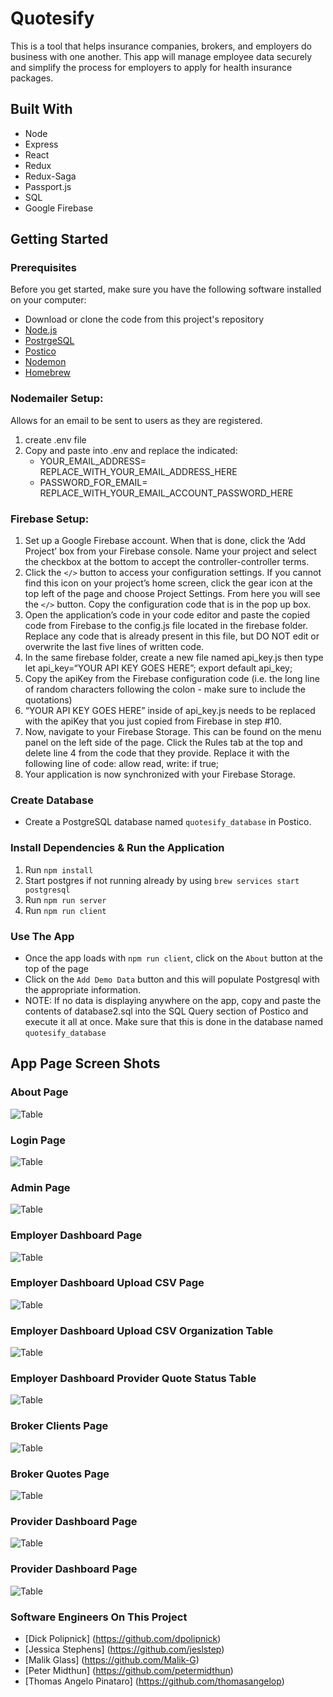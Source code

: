 # Quotesify
This is a tool that helps insurance companies, brokers, and employers do business with one another. This app will manage employee data securely and simplify the process for employers to apply for health insurance packages.

## Built With

* Node
* Express
* React
* Redux
* Redux-Saga
* Passport.js
* SQL
* Google Firebase

## Getting Started

### Prerequisites

Before you get started, make sure you have the following software installed on your computer:

- Download or clone the code from this project's repository
- [Node.js](https://nodejs.org/en/)
- [PostrgeSQL](https://www.postgresql.org/)
- [Postico](https://eggerapps.at/postico/)
- [Nodemon](https://nodemon.io/)
- [Homebrew](https://brew.sh/)

### Nodemailer Setup:
Allows for an email to be sent to users as they are registered.

1. create .env file
2. Copy and paste into .env and replace the indicated:
    * YOUR_EMAIL_ADDRESS= REPLACE_WITH_YOUR_EMAIL_ADDRESS_HERE
    * PASSWORD_FOR_EMAIL= REPLACE_WITH_YOUR_EMAIL_ACCOUNT_PASSWORD_HERE

### Firebase Setup:
1. Set up a Google Firebase account. When that is done, click the ‘Add Project’ box from your Firebase console. Name your project and select the checkbox at the bottom to accept the controller-controller terms.
2. Click the `</>` button to access your configuration settings. If you cannot find this icon on your project’s home screen, click the gear icon at the top left of the page and choose Project Settings. From here you will see the `</>` button. Copy the configuration code that is in the pop up box.
3. Open the application’s code in your code editor and paste the copied code from Firebase to the config.js file located in the firebase folder. Replace any code that is already present in this file, but DO NOT edit or overwrite the last five lines of written code.
4. In the same firebase folder, create a new file named api_key.js then type let api_key=“YOUR API KEY GOES HERE”; export default api_key;
5. Copy the apiKey from the Firebase configuration code (i.e. the long line of random characters following the colon - make sure to include the quotations)
6. “YOUR API KEY GOES HERE” inside of api_key.js needs to be replaced with the apiKey that you just copied from Firebase in step #10. 
7. Now, navigate to your Firebase Storage. This can be found on the menu panel on the left side of the page. Click the Rules tab at the top and delete line 4 from the code that they provide. Replace it with the following line of code: allow read, write: if true;
8. Your application is now synchronized with your Firebase Storage.


### Create Database
* Create a PostgreSQL database named `quotesify_database` in Postico.

### Install Dependencies & Run the Application
1. Run `npm install`
2. Start postgres if not running already by using `brew services start postgresql`
3. Run `npm run server`
4. Run `npm run client`

### Use The App
* Once the app loads with `npm run client`, click on the `About` button at the top of the page
* Click on the `Add Demo Data` button and this will populate Postgresql with the appropriate information.
* NOTE: If no data is displaying anywhere on the app, copy and paste the contents of database2.sql into the SQL Query section of Postico and execute it all at once. Make sure that this is done in the database named `quotesify_database`

## App Page Screen Shots
### About Page
![Table](documentation/images/Demo_Data_Page.png)

### Login Page
![Table](documentation/images/Login_Page.png)

### Admin Page
![Table](documentation/images/Admin_Page.png)

### Employer Dashboard Page
![Table](documentation/images/Employer_Dashboard_Page.png)

### Employer Dashboard Upload CSV Page
![Table](documentation/images/Employer_Dashboard_Upload_CSV_Page.png)

### Employer Dashboard Upload CSV Organization Table
![Table](documentation/images/Employer_Dashboard_Upload_CSV_Organization_Table.png)

### Employer Dashboard Provider Quote Status Table
![Table](documentation/images/Employer_Dashboard_Provider_Quote_Status_Table.png)

### Broker Clients Page
![Table](documentation/images/Broker_Clients_Page.png)

### Broker Quotes Page
![Table](documentation/images/Broker_Quotes_Page.png)

### Provider Dashboard Page
![Table](documentation/images/Provider_Dashboard_Page.png)

### Provider Dashboard Page
![Table](documentation/images/Provider_Upload_Quote_Page.png)

### Software Engineers On This Project
- [Dick Polipnick] (https://github.com/dpolipnick)
- [Jessica Stephens] (https://github.com/jeslstep)
- [Malik Glass] (https://github.com/Malik-G)
- [Peter Midthun] (https://github.com/petermidthun)
- [Thomas Angelo Pinataro] (https://github.com/thomasangelop)
